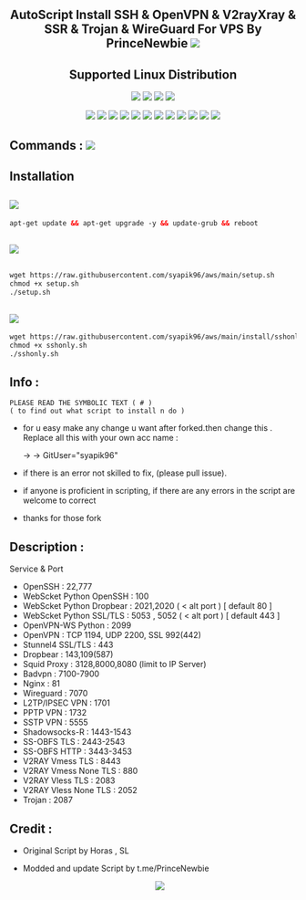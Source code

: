 <h2 align="center">AutoScript Install SSH & OpenVPN & V2rayXray & SSR & Trojan & WireGuard For VPS By PrinceNewbie <img src="https://img.shields.io/badge/Version-2.0.5-blue.svg"></h2>


<h2 align="center"> Supported Linux Distribution</h2>

<p align="center"><img src="https://img.shields.io/static/v1?style=for-the-badge&logo=debian&label=Debian%209&message=Stretch&color=red"> <img src="https://img.shields.io/static/v1?style=for-the-badge&logo=debian&label=Debian%2010&message=Buster&color=red"> <img src="https://img.shields.io/static/v1?style=for-the-badge&logo=ubuntu&label=Ubuntu%2018&message=18.04 LTS&color=red"> <img src="https://img.shields.io/static/v1?style=for-the-badge&logo=ubuntu&label=Ubuntu%2020&message=20.04 LTS&color=red"></p>

<p align="center"><img src="https://img.shields.io/badge/Service-OpenSSH-success.svg">  <img src="https://img.shields.io/badge/Service-Dropbear-success.svg">  <img src="https://img.shields.io/badge/Service-BadVPN-success.svg">  <img src="https://img.shields.io/badge/Service-Stunnel-success.svg">  <img src="https://img.shields.io/badge/Service-OpenVPN-success.svg">  <img src="https://img.shields.io/badge/Service-Squid3-success.svg">  <img   src="https://img.shields.io/badge/Service-Webmin-success.svg">  <img src="https://img.shields.io/badge/Service-Privoxy-green.svg">   <img
src="https://img.shields.io/badge/Service-V2ray-success.svg">  <img src= "https://img.shields.io/badge/Service-SSR-success.svg">  <img src="https://img.shields.io/badge/Service-Trojan-success.svg">  <img src="https://img.shields.io/badge/Service-WireGuard-success.svg">

## Commands : <img src="https://img.shields.io/static/v1?style=for-the-badge&logo=powershell&label=Shell&message=Bash%20Script&color=lightgray">


## Installation 

##   <img src="https://img.shields.io/badge/Service-Update%20Dulu-green"> 
  ```html
apt-get update && apt-get upgrade -y && update-grub && reboot
  ```
##  <img src="https://img.shields.io/badge/Install Semua-VPN%20Batch-green">
  
  ```html

wget https://raw.githubusercontent.com/syapik96/aws/main/setup.sh 
chmod +x setup.sh 
./setup.sh
  ```
##    <img src="https://img.shields.io/badge/Install%20Hanya-SSH%2FSSH%20SSL(Stunnel)%20SSH--WS%20Python%20BadVPN--UDPGW-green">
	 
   ```html
wget https://raw.githubusercontent.com/syapik96/aws/main/install/sshonly.sh
chmod +x sshonly.sh  
./sshonly.sh
  ```
	
	
## Info :
	
	PLEASE READ THE SYMBOLIC TEXT ( # )
    ( to find out what script to install n do )

- for u easy make any change u want
after forked.then change this .
Replace all this with your own acc name :
	
	→ → GitUser="syapik96" 
	    
- if there is an error not skilled to fix, (please pull issue).
- if anyone is proficient in scripting, if there are any errors in the script are welcome to correct
	
- thanks for those fork 
	 
	
## Description :

  Service & Port

- OpenSSH                    : 22,777
- WebScket Python OpenSSH    : 100
- WebScket Python Dropbear   : 2021,2020 ( < alt port ) [ default 80 ]
- WebScket Python SSL/TLS    : 5053 , 5052 ( < alt port ) [ default 443 ]
- OpenVPN-WS Python          : 2099
- OpenVPN                    : TCP 1194, UDP 2200, SSL 992(442)
- Stunnel4 SSL/TLS           : 443
- Dropbear                   : 143,109(587)
- Squid Proxy                : 3128,8000,8080 (limit to IP Server)
- Badvpn                     : 7100-7900
- Nginx                      : 81
- Wireguard                  : 7070
- L2TP/IPSEC VPN             : 1701
- PPTP VPN                   : 1732
- SSTP VPN                   : 5555
- Shadowsocks-R              : 1443-1543
- SS-OBFS TLS                : 2443-2543
- SS-OBFS HTTP               : 3443-3453
- V2RAY Vmess TLS            : 8443
- V2RAY Vmess None TLS       : 880
- V2RAY Vless TLS            : 2083
- V2RAY Vless None TLS       : 2052
- Trojan                     : 2087



## Credit :
  
*   Original Script by  Horas , SL
*   Modded and update Script by t.me/PrinceNewbie
	
	
	            
	
	<p align="center"><img src="https://img.shields.io/badge/%20COPYRIGHT%20%C2%A9%202021-%20By%20PrinceNewbie%20VPN%2C%20Inc-blue"></p>
